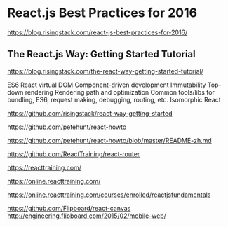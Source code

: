 # React.js Best Practices for 2016  

https://blog.risingstack.com/react-js-best-practices-for-2016/


## The React.js Way: Getting Started Tutorial  

https://blog.risingstack.com/the-react-way-getting-started-tutorial/



ES6 React
virtual DOM
Component-driven development
Immutability
Top-down rendering
Rendering path and optimization
Common tools/libs for bundling, ES6, request making, debugging, routing, etc.
Isomorphic React



https://github.com/risingstack/react-way-getting-started  



https://github.com/petehunt/react-howto

https://github.com/petehunt/react-howto/blob/master/README-zh.md


https://github.com/ReactTraining/react-router

https://reacttraining.com/


https://online.reacttraining.com/


https://online.reacttraining.com/courses/enrolled/reactjsfundamentals


https://github.com/Flipboard/react-canvas  
http://engineering.flipboard.com/2015/02/mobile-web/  

